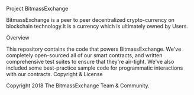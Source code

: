 
Project BitmassExchange


BitmassExchange is a peer to peer decentralized crypto-currency on blockchain technology.It is a currency which is ultimately owned by Users.

Overview

This repository contains the code that powers BitmassExchange. We've completely open-sourced all of our smart contracts, and written comprehensive test suites to ensure that they're air-tight. We've also included some best-practice sample code for programmatic interactions with our contracts.
Copyright & License

Copyright 2018 The BitmassExchange Team & Community.
